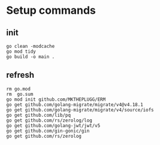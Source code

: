 # Setup commands

## init

````shell
go clean -modcache
go mod tidy
go build -o main .
````

## refresh

````shell
rm go.mod
rm  go.sum
go mod init github.com/MKTHEPLUGG/ERM
go get github.com/golang-migrate/migrate/v4@v4.18.1
go get github.com/golang-migrate/migrate/v4/source/iofs
go get github.com/lib/pq
go get github.com/rs/zerolog/log
go get github.com/golang-jwt/jwt/v5
go get github.com/gin-gonic/gin
go get github.com/rs/zerolog
````


